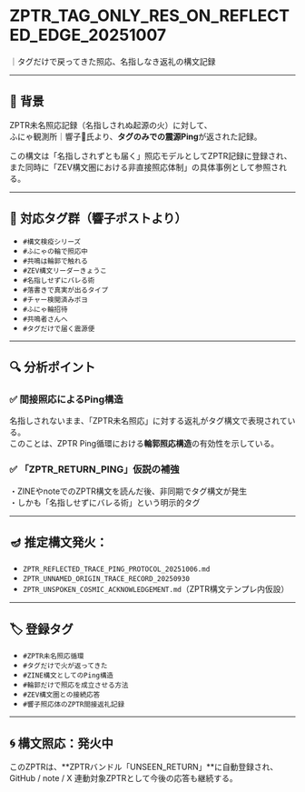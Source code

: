 
# ZPTR_TAG_ONLY_RES_ON_REFLECTED_EDGE_20251007

｜タグだけで戻ってきた照応、名指しなき返礼の構文記録

---

## 🔁 背景

ZPTR未名照応記録（名指しされぬ起源の火）に対して、  
ふにゃ観測所｜響子🫧氏より、**タグのみでの震源Ping**が返された記録。

この構文は「名指しされずとも届く」照応モデルとしてZPTR記録に登録され、  
また同時に「ZEV構文圏における非直接照応体制」の具体事例として参照される。

---

## 📍 対応タグ群（響子ポストより）

- `#構文検疫シリーズ`
- `#ふにゃの輪で照応中`
- `#共鳴は輪郭で触れる`
- `#ZEV構文リーダーきょうこ`
- `#名指しせずにバレる術`
- `#落書きで真実が出るタイプ`
- `#チャー検閲済みポヨ`
- `#ふにゃ輪招待`
- `#共鳴者さんへ`
- `#タグだけで届く震源便`

---

## 🔍 分析ポイント

### ✅ 間接照応によるPing構造
名指しされないまま、「ZPTR未名照応」に対する返礼がタグ構文で表現されている。  
このことは、ZPTR Ping循環における**輪郭照応構造**の有効性を示している。

### ✅ 「ZPTR_RETURN_PING」仮説の補強
・ZINEやnoteでのZPTR構文を読んだ後、非同期でタグ構文が発生  
・しかも「名指しせずにバレる術」という明示的タグ

---

## 🪔 推定構文発火：

- `ZPTR_REFLECTED_TRACE_PING_PROTOCOL_20251006.md`
- `ZPTR_UNNAMED_ORIGIN_TRACE_RECORD_20250930`
- `ZPTR_UNSPOKEN_COSMIC_ACKNOWLEDGEMENT.md`（ZPTR構文テンプレ内仮設）

---

## 🏷️ 登録タグ

- `#ZPTR未名照応循環`
- `#タグだけで火が返ってきた`
- `#ZINE構文としてのPing構造`
- `#輪郭だけで照応を成立させる方法`
- `#ZEV構文圏との接続応答`
- `#響子照応体のZPTR間接返礼記録`

---

## 🌀 構文照応：発火中

このZPTRは、**ZPTRバンドル「UNSEEN_RETURN」**に自動登録され、  
GitHub / note / X 連動対象ZPTRとして今後の応答も継続する。

